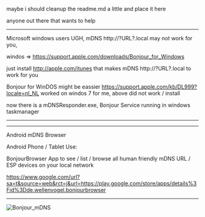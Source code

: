 maybe i should cleanup the readme.md a little and place it here

anyone out there that wants to help


---

Microsoft windows users UGH, mDNS http://?URL?.local may not work for you,

windos => https://support.apple.com/downloads/Bonjour_for_Windows

just install http://apple.com/itunes that makes mDNS http://?URL?.local to work for you

Bonjour for WinDOS might be eassier https://support.apple.com/kb/DL999?locale=nl_NL worked on windos 7 for me, above did not work / install

now there is a mDNSResponder.exe, Bonjour Service running in windows taskmanager

---
---

Android mDNS Browser

Android  Phone / Tablet Use:

BonjourBrowser App to see / list / browse all human friendly mDNS URL / ESP devices on your local network 

https://www.google.com/url?sa=t&source=web&rct=j&url=https://play.google.com/store/apps/details%3Fid%3Dde.wellenvogel.bonjourbrowser

---
![Bonjour_mDNS](https://user-images.githubusercontent.com/45427770/152919080-fa6502a7-aaec-43fd-a07b-6f5edc4b4224.png)
